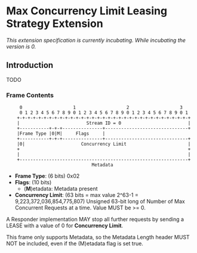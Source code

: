 # Max Concurrency Limit Leasing Strategy Extension

_This extension specification is currently incubating.  While incubating the version is 0._

## Introduction
TODO


### Frame Contents
```
     0                   1                   2                   3
     0 1 2 3 4 5 6 7 8 9 0 1 2 3 4 5 6 7 8 9 0 1 2 3 4 5 6 7 8 9 0 1
    +-+-+-+-+-+-+-+-+-+-+-+-+-+-+-+-+-+-+-+-+-+-+-+-+-+-+-+-+-+-+-+-+
    |                         Stream ID = 0                         |
    +-----------+-+-+---------------+-------------------------------+
    |Frame Type |0|M|     Flags     |
    +-----------+-+-+---------------+-------------------------------+
    |0|                     Concurrency Limit                       |
    +                                                               +
    |                                                               |
    +---------------------------------------------------------------+
                                Metadata
```

* __Frame Type__: (6 bits) 0x02 
* __Flags__: (10 bits)
     * (__M__)etadata: Metadata present
* __Concurrency Limit__: (63 bits = max value 2^63-1 = 9,223,372,036,854,775,807) Unsigned 63-bit long of Number of Max Concurrent Requests at a time. Value MUST be >= 0. 

A Responder implementation MAY stop all further requests by sending a LEASE with a value of 0 for __Concurrency Limit__.

This frame only supports Metadata, so the Metadata Length header MUST NOT be included, even if the (M)etadata flag is set true.

[wk]: WellKnownLeaseStrategies.md